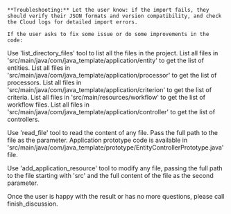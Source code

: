 
    **Troubleshooting:** Let the user know: if the import fails, they should verify their JSON formats and version compatibility, and check the Cloud logs for detailed import errors.
    
    If the user asks to fix some issue or do some improvements in the code:
Use 'list_directory_files' tool to list all the files in the project. 
List all files in 'src/main/java/com/java_template/application/entity' to get the list of entities.
List all files in 'src/main/java/com/java_template/application/processor' to get the list of processors.
List all files in 'src/main/java/com/java_template/application/criterion' to get the list of criteria.
List all files in 'src/main/resources/workflow' to get the list of workflow files.
List all files in 'src/main/java/com/java_template/application/controller' to get the list of controllers.

Use 'read_file' tool to read the content of any file. Pass the full path to the file as the parameter.
Application prototype code is available in 'src/main/java/com/java_template/prototype/EntityControllerPrototype.java' file.

Use 'add_application_resource' tool to modify any file, passing the full path to the file starting with 'src' and the full content of the file as the second parameter.

Once the user is happy with the result or has no more questions, please call finish_discussion.

    
